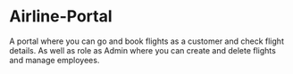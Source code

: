 # Airline-Portal
A portal where you can go and book flights as a customer and check flight details. As well as role as Admin where you can create  and delete flights and manage employees.
